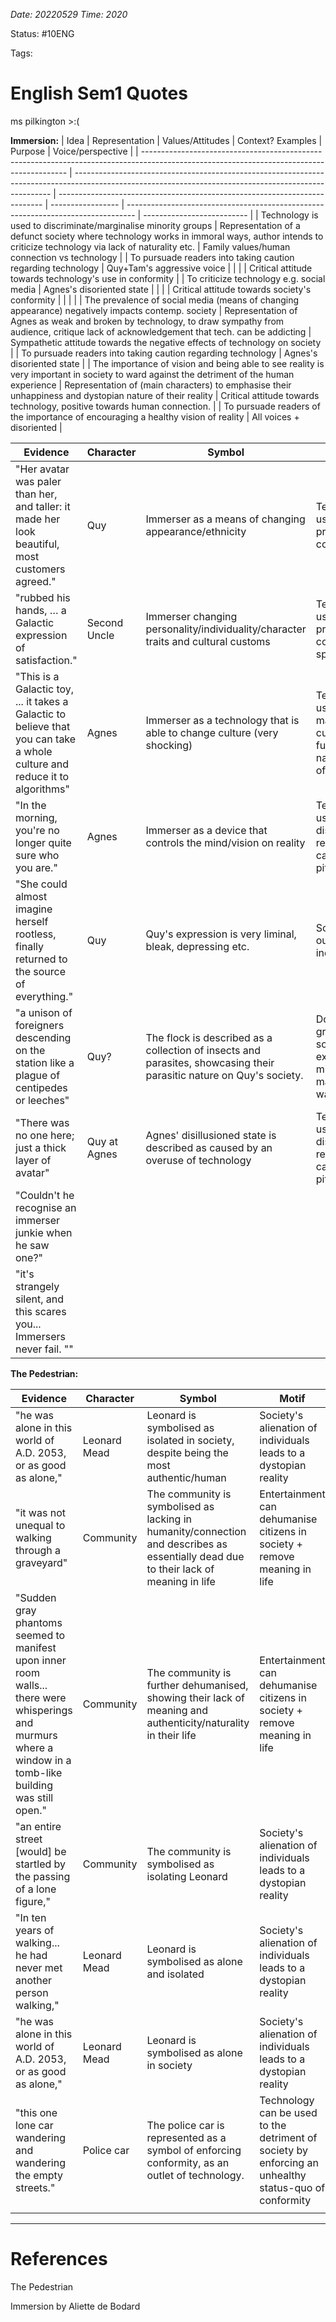*Date: 20220529 Time: 2020*

Status: #10ENG 

Tags:

# English Sem1 Quotes

ms pilkington >:(

**Immersion:**
| Idea                                                                                                                                      | Representation                                                                                                                                         | Values/Attitudes                                                           | Context? Examples | Purpose                                                                          | Voice/perspective          |
| ----------------------------------------------------------------------------------------------------------------------------------------- | ------------------------------------------------------------------------------------------------------------------------------------------------------ | -------------------------------------------------------------------------- | ----------------- | -------------------------------------------------------------------------------- | -------------------------- |
| Technology is used to discriminate/marginalise minority groups                                                                            | Representation of a defunct society where technology works in immoral ways, author intends to criticize technology via lack of naturality etc.         | Family values/human connection vs technology                               |                   | To pursuade readers into taking caution regarding technology                     | Quy+Tam's aggressive voice |
|                                                                                                                                           |                                                                                                                                                        | Critical attitude towards technology's use in conformity                   |                   | To criticize technology e.g. social media                                        | Agnes's disoriented state  |
|                                                                                                                                           |                                                                                                                                                        | Critical attitude towards society's conformity                             |                   |                                                                                  |                            |
| The prevalence of social media (means of changing appearance) negatively impacts contemp. society                                         | Representation of Agnes as weak and broken by technology, to draw sympathy from audience, critique lack of acknowledgement that tech. can be addicting | Sympathetic attitude towards the negative effects of technology on society |                   | To pursuade readers into taking caution regarding technology                     | Agnes's disoriented state  |
| The importance of vision and being able to see reality is very important in society to ward against the detriment of the human experience | Representation of (main characters) to emphasise their unhappiness and dystopian nature of their reality                                               | Critical attitude towards technology, positive towards human connection.   |                   | To pursuade readers of the importance of encouraging a healthy vision of reality | All voices + disoriented   |

| Evidence                                                                                                                   | Character    | Symbol                                                                                                               | Motif                                                                                 | Genre           |
| -------------------------------------------------------------------------------------------------------------------------- | ------------ | -------------------------------------------------------------------------------------------------------------------- | ------------------------------------------------------------------------------------- | --------------- |
| "Her avatar was paler than her, and taller: it made her look beautiful, most customers agreed."                            | Quy          | Immerser as a means of changing appearance/ethnicity                                                                 | Technology is used to promote conformity                                              | Science-fiction |
| "rubbed his hands, … a Galactic expression of satisfaction."                                                               | Second Uncle | Immerser changing personality/individuality/character traits and cultural customs                                    | Technology is used to promote conformity in speech                                    | Science-fiction |
| "This is a Galactic toy, ... it takes a Galactic to believe that you can take a whole culture and reduce it to algorithms" | Agnes        | Immerser as a technology that is able to change culture (very shocking)                                              | Technology is used to manipulate culture, a fundamental natural aspect of humanity    | Science-fiction |
| "In the morning, you're no longer quite sure who you are."                                                                 | Agnes        | Immerser as a device that controls the mind/vision on reality                                                        | Technology is used to heavily distort reality/meaning, causing a pitiful, sickly life | Science-fiction |
| "She could almost imagine herself rootless, finally returned to the source of everything."                                 | Quy          | Quy's expression is very liminal, bleak, depressing etc.                                                             | Society outcasts individuals                                                          | Science-fiction |
| "a unison of foreigners descending on the station like a plague of centipedes or leeches"                                  | Quy?         | The flock is described as a collection of insects and parasites, showcasing their parasitic nature on Quy's society. | Dominant groups in society tend to exploit minorities in materialistic ways           | Science-fiction |
| "There was no one here; just a thick layer of avatar"                                                                      | Quy at Agnes | Agnes' disillusioned state is described as caused by an overuse of technology                                        | Technology is used to heavily distort reality/meaning, causing a pitiful, sickly life | Science-fiction |
| "Couldn't he recognise an immerser junkie when he saw one?"                                                                |              |                                                                                                                      |                                                                                       |                 |
| "it's strangely silent, and this scares you... Immersers never fail.     ""                                                                                                                      |              |                                                                                                                      |                                                                                       |                 |

**The Pedestrian:**

| Evidence                                                                                                                                                     | Character    | Symbol                                                                                                                               | Motif                                                                                                 | Genre           |
| ------------------------------------------------------------------------------------------------------------------------------------------------------------ | ------------ | ------------------------------------------------------------------------------------------------------------------------------------ | ----------------------------------------------------------------------------------------------------- | --------------- |
| "he was alone in this world of A.D. 2053, or as good as alone,"                                                                                              | Leonard Mead | Leonard is symbolised as isolated in society, despite being the most authentic/human                                                 | Society's alienation of individuals leads to a dystopian reality                                      | Science-fiction |
| "it was not unequal to walking through a graveyard"                                                                                                          | Community    | The community is symbolised as lacking in humanity/connection and describes as essentially dead due to their lack of meaning in life | Entertainment can dehumanise citizens in society + remove meaning in life                             | Science-fiction |
| "Sudden gray phantoms seemed to manifest upon inner room walls... there were whisperings and murmurs where a window in a tomb-like building was still open." | Community    | The community is further dehumanised, showing their lack of meaning and authenticity/naturality in their life                        | Entertainment can dehumanise citizens in society + remove meaning in life                             | Science-fiction |
| "an entire street [would] be startled by the passing of a lone figure,"                                                                                      | Community    | The community is symbolised as isolating Leonard                                                                                     | Society's alienation of individuals leads to a dystopian reality                                      | Science-fiction |
| "In ten years of walking... he had never met another person walking,"                                                                                        | Leonard Mead | Leonard is symbolised as alone and isolated                                                                                          | Society's alienation of individuals leads to a dystopian reality                                      | Science-fiction |
| "he was alone in this world of A.D. 2053, or as good as alone,"                                                                                              | Leonard Mead | Leonard is symbolised as alone in society                                                                                            | Society's alienation of individuals leads to a dystopian reality                                      | Science-fiction |
| "this one lone car wandering and wandering the empty streets."                                                                                               | Police car   | The police car is represented as a symbol of enforcing conformity, as an outlet of technology.                                       | Technology can be used to the detriment of society by enforcing an unhealthy status-quo of conformity | Science-fiction |
|                                                                                                                                                              |              |                                                                                                                                      |                                                                                                       |                 |



---

# References

The Pedestrian

Immersion by Aliette de Bodard